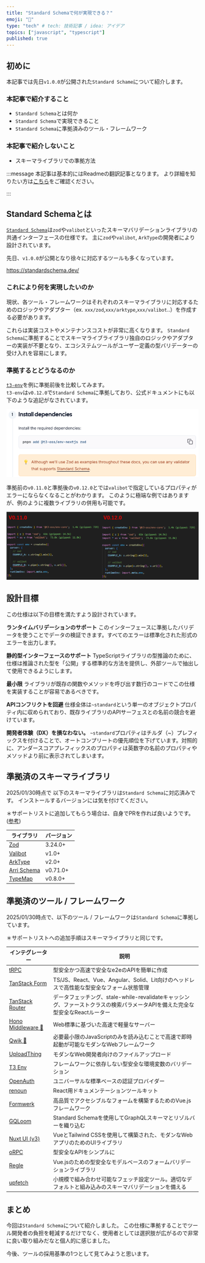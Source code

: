 ```yaml
---
title: "Standard Schemaで何が実現できる？"
emoji: "🐷"
type: "tech" # tech: 技術記事 / idea: アイデア
topics: ["javascript", "typescript"]
published: true
---
```


## 初めに

本記事では先日`v1.0.0`が公開された`Standard Schame`について紹介します。

### 本記事で紹介すること

- `Standard Schema`とは何か
- `Standard Schema`で実現できること
- `Standard Schema`に準拠済みのツール・フレームワーク

### 本記事で紹介しないこと

- スキーマライブラリでの準拠方法

:::message
本記事は基本的にはReadmeの翻訳記事となります。
より詳細を知りたい方は[こちら](https://github.com/standard-schema/standard-schema)をご確認ください。

:::

## Standard Schemaとは

[`Standard Schema`](https://github.com/standard-schema/standard-schema)は`zod`や`valibot`といったスキーマバリデーションライブラリの共通インターフェースの仕様です。
主に`zod`や`valibot`, `ArkType`の開発者により設計されています。

先日、`v1.0.0`が公開となり徐々に対応するツールも多くなっています。

<https://standardschema.dev/>

### これにより何を実現したいのか

現状、各ツール・フレームワークはそれぞれのスキーマライブラリに対応するためのロジックやアダプター（ex. `xxx/zod`,`xxx/arktype`,`xxx/valibot`..）を作成する必要があります。

これらは実装コストやメンテナンスコストが非常に高くなります。
`Standard Schema`に準拠することでスキーマライブライブラリ独自のロジックやアダプターの実装が不要となり、エコシステムツールがユーザー定義の型バリデーターの受け入れを容易にします。

### 準拠するとどうなるのか

[`t3-env`](https://env.t3.gg/)を例に準拠前後を比較してみます。  
`t3-env`は`v0.12.0`で`Standard Schema`に準拠しており、公式ドキュメントにも以下のような追記がなされています。

![t3-env-doc](/images/t3-env-doc.png)

準拠前の`v0.11.0`と準拠後の`v0.12.0`とでは`valibot`で指定しているプロパティがエラーにならなくなることがわかります。
このように極端な例ではありますが、例のように複数ライブラリの併用も可能です。

![t3-env-compare](/images/t3-env-compare.png)

## 設計目標

この仕様は以下の目標を満たすよう設計されています。

**ランタイムバリデーションのサポート**
このインターフェースに準拠したバリデータを使うことでデータの検証できます。すべてのエラーは標準化された形式のエラーを出力します。

**静的型インターフェースのサポート**
TypeScriptライブラリの型推論のために、仕様は推論された型を「公開」する標準的な方法を提供し、外部ツールで抽出して使用できるようにします。

**最小限**
ライブラリが既存の関数やメソッドを呼び出す数行のコードでこの仕様を実装することが容易であるべきです。

**APIコンフリクトを回避**
仕様全体は`~standard`という単一のオブジェクトプロパティ内に収められており、既存ライブラリのAPIサーフェスとの名前の競合を避けています。

**開発者体験（DX）を損なわない。**
`~standard`プロパティはチルダ（~）プレフィックスを付けることで、オートコンプリートの優先順位を下げています。対照的に、アンダースコアプレフィックスのプロパティは英数字の名前のプロパティやメソッドより前に表示されてしまいます。

## 準拠済のスキーマライブラリ

2025/01/30時点で 以下のスキーマライブラリは`Standard Schema`に対応済みです。
インストールするバージョンには気を付けてください。

＊サポートリストに追加してもらう場合は、自身でPRを作れば良いようです。([参考](https://github.com/standard-schema/standard-schema/pull/35))

| ライブラリ                                         | バージョン |
| -------------------------------------------------- | ---------- |
| [Zod](https://zod.dev)                             | 3.24.0+    |
| [Valibot](https://valibot.dev/)                    | v1.0+      |
| [ArkType](https://arktype.io/)                     | v2.0+      |
| [Arri Schema](https://github.com/modiimedia/arri)  | v0.71.0+   |
| [TypeMap](https://github.com/sinclairzx81/typemap) | v0.8.0+    |

## 準拠済のツール / フレームワーク

2025/01/30時点で、以下のツール / フレームワークは`Standard Schema`に準拠しています。

＊サポートリストへの追加手順はスキーマライブラリと同じです。

| インテグレーター                 | 説明                             |
| ------------------------------ | -------------------------------- |
| [tRPC](https://trpc.io)                               | 型安全かつ高速で安全なe2eのAPIを簡単に作成                                                                          |
| [TanStack Form](https://tanstack.com/form)            | TS/JS、React、Vue、Angular、Solid、Lit向けのヘッドレスで高性能な型安全なフォーム状態管理                                       |
| [TanStack Router](https://tanstack.com/router/latest) | データフェッチング、stale-while-revalidateキャッシング、ファーストクラスの検索パラメータAPIを備えた完全な型安全なReactルーター |
| [Hono Middleware 🚧](https://hono.dev)                 | Web標準に基づいた高速で軽量なサーバー                                                                                         |
| [Qwik 🚧](https://qwik.dev/)                           | 必要最小限のJavaScriptのみを読み込むことで高速で即時起動が可能なモダンなWebフレームワーク                                                                                            |
| [UploadThing](https://uploadthing.com/)               | モダンなWeb開発者向けのファイルアップロード                                                                                    |
| [T3 Env](https://env.t3.gg/docs/introduction)         | フレームワークに依存しない型安全な環境変数のバリデーション                                                                     |
| [OpenAuth](https://openauth.js.org/)                  | ユニバーサルな標準ベースの認証プロバイダー                                                                                     |
| [renoun](https://www.renoun.dev/)                     | React用ドキュメンテーションツールキット                                                                                        |
| [Formwerk](https://formwerk.dev/)                     | 高品質でアクセシブルなフォームを構築するためのVue.jsフレームワーク                                                             |
| [GQLoom](https://gqloom.dev/)                         | Standard Schemaを使用してGraphQLスキーマとリゾルバーを織り込む                                                                 |
| [Nuxt UI (v3)](https://ui.nuxt.com/)                  | VueとTailwind CSSを使用して構築された、モダンなWebアプリのためのUIライブラリ                                                   |
| [oRPC](https://orpc.unnoq.com/)                       | 型安全なAPIをシンプルに                                                                                                        |
| [Regle](https://reglejs.dev/)                         | Vue.jsのための型安全なモデルベースのフォームバリデーションライブラリ                                                           |
| [upfetch](https://github.com/L-Blondy/up-fetch)       | 小規模で組み合わせ可能なフェッチ設定ツール。適切なデフォルトと組み込みのスキーマバリデーションを備える                         |

## まとめ

今回は`Standard Schema`について紹介しました。
この仕様に準拠することでツール開発者の負担を軽減するだけでなく、使用者としては選択肢が広がるので非常に良い取り組みだなと個人的に感じました。

<!-- textlint-disable -->
今後、ツールの採用基準の1つとして見てみようと思います。
<!-- textlint-enable -->
